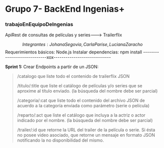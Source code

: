 #  Grupo 7- BackEnd Ingenias+
### trabajoEnEquipoDeIngenias

ApiRest de consultas de películas y series---> Trailerflix 

$$
 Integrantes: 
Johana Segovia,	
Carla Parise,
Luciana	Zaracho
$$
Requerimientos básicos:
Node.js
Instalar dependencias:
npm install
-----------------------------xox-----------------------------

**Sprint 1:**
Crear Endpoints a partir de un JSON:

>/catalogo que liste todo el contenido de trailerflix JSON
>
>/titulo/:title que liste el catálogo de películas y/o series que se aproxime al título enviado. (la búsqueda del nombre debe ser parcial)
>
>/categoria/:cat que liste todo el contenido del archivo JSON de acuerdo a la categoría enviada como parámetro (serie o película)
>
>/reparto/:act que liste el catálogo que incluya a la actriz o actor indicado por el nombre. (la búsqueda del nombre debe ser parcial)
>
>/trailer/:id que retorne la URL del trailer de la película o serie. Si ésta no posee video asociado, que retorne un mensaje en formato JSON notificando la no disponibilidad del mismo.

